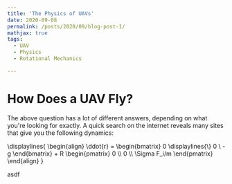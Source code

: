 ```yaml
---
title: 'The Physics of UAVs'
date: 2020-09-08
permalink: /posts/2020/09/blog-post-1/
mathjax: true
tags:
  - UAV
  - Physics
  - Rotational Mechanics

---
```


How Does a UAV Fly?
===

The above question has a lot of different answers, depending on what you're looking for exactly. A quick search on the internet reveals many sites that give you the following dynamics:

\displaylines{
\begin{align}
\ddot{r} = 
\begin{bmatrix}
0 \displaylines{\\}
0 \\
-g
\end{bmatrix} + 
R
\begin{pmatrix}
0 \\\\
0 \\\\
\Sigma F_i/m
\end{pmatrix}
\end{align}
}

asdf